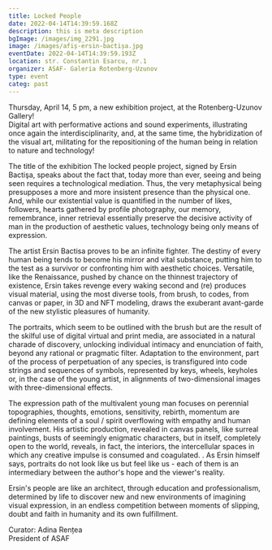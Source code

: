 ```yaml
---
title: Locked People
date: 2022-04-14T14:39:59.168Z
description: this is meta description
bgImage: /images/img_2291.jpg
image: /images/afiș-ersin-bactișa.jpg
eventDate: 2022-04-14T14:39:59.193Z
location: str. Constantin Esarcu, nr.1
organizer: ASAF- Galeria Rotenberg-Uzunov
type: event
categ: past
---
```

Thursday, April 14, 5 pm, a new exhibition project, at the Rotenberg-Uzunov Gallery!\
Digital art with performative actions and sound experiments, illustrating once again the interdisciplinarity, and, at the same time, the hybridization of the visual art, militating for the repositioning of the human being in relation to nature and technology!

The title of the exhibition The locked people project, signed by Ersin Bactişa, speaks about the fact that, today more than ever, seeing and being seen requires a technological mediation. Thus, the very metaphysical being presupposes a more and more insistent presence than the physical one. And, while our existential value is quantified in the number of likes, followers, hearts gathered by profile photography, our memory, remembrance, inner retrieval essentially preserve the decisive activity of man in the production of aesthetic values, technology being only means of expression.

The artist Ersin Bactisa proves to be an infinite fighter. The destiny of every human being tends to become his mirror and vital substance, putting him to the test as a survivor or confronting him with aesthetic choices. Versatile, like the Renaissance, pushed by chance on the thinnest trajectory of existence, Ersin takes revenge every waking second and (re) produces visual material, using the most diverse tools, from brush, to codes, from canvas or paper, in 3D and NFT modeling, draws the exuberant avant-garde of the new stylistic pleasures of humanity.

The portraits, which seem to be outlined with the brush but are the result of the skilful use of digital virtual and print media, are associated in a natural charade of discovery, unlocking individual intimacy and enunciation of faith, beyond any rational or pragmatic filter. Adaptation to the environment, part of the process of perpetuation of any species, is transfigured into code strings and sequences of symbols, represented by keys, wheels, keyholes or, in the case of the young artist, in alignments of two-dimensional images with three-dimensional effects.

The expression path of the multivalent young man focuses on perennial topographies, thoughts, emotions, sensitivity, rebirth, momentum are defining elements of a soul / spirit overflowing with empathy and human involvement. His artistic production, revealed in canvas panels, like surreal paintings, busts of seemingly enigmatic characters, but in itself, completely open to the world, reveals, in fact, the interiors, the intercellular spaces in which any creative impulse is consumed and coagulated. . As Ersin himself says, portraits do not look like us but feel like us - each of them is an intermediary between the author's hope and the viewer's reality.

Ersin's people are like an architect, through education and professionalism, determined by life to discover new and new environments of imagining visual expression, in an endless competition between moments of slipping, doubt and faith in humanity and its own fulfillment.

Curator: Adina Rențea\
President of ASAF